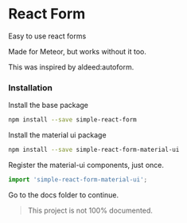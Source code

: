 # React Form

Easy to use react forms

Made for Meteor, but works without it too.

This was inspired by aldeed:autoform.


### Installation

Install the base package

```sh
npm install --save simple-react-form
```

Install the material ui package

```sh
npm install --save simple-react-form-material-ui
```

Register the material-ui components, just once.

```js
import 'simple-react-form-material-ui';
```

Go to the docs folder to continue.


> This project is not 100% documented.
